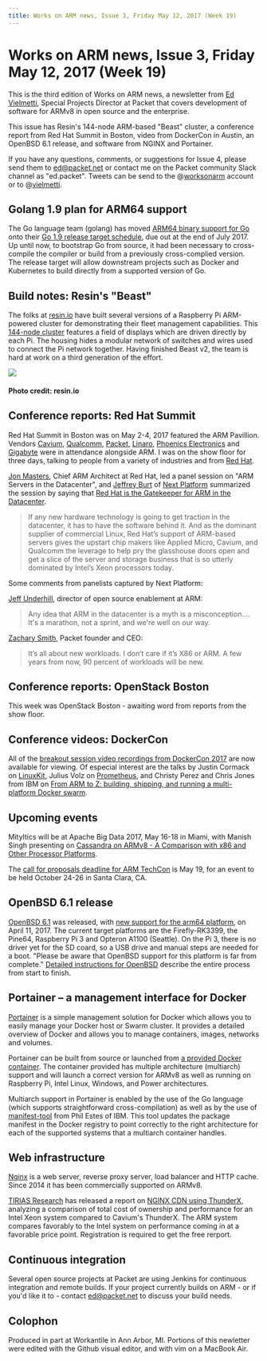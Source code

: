 ```yaml
---
title: Works on ARM news, Issue 3, Friday May 12, 2017 (Week 19)
---
```


# Works on ARM news, Issue 3, Friday May 12, 2017 (Week 19)

This is the third edition of Works on ARM news, a newsletter
from [Ed Vielmetti], Special Projects Director at Packet that covers development of
software for ARMv8 in open source and the enterprise.

[Ed Vielmetti]:https://www.packet.net/about/ed-vielmetti/

This issue has Resin's 144-node ARM-based "Beast" cluster, a
conference report from Red Hat Summit in Boston, video from
DockerCon in Austin, an OpenBSD 6.1 release, and software
from NGINX and Portainer.

If you have any questions, comments, or suggestions for Issue 4, please 
send them to ed@packet.net or contact me on the Packet community Slack
channel as "ed.packet". Tweets can be send to the @[worksonarm] account
or to @[vielmetti].

[worksonarm]:https://twitter.com/worksonarm
[vielmetti]:https://twitter.com/vielmetti

## Golang 1.9 plan for ARM64 support

The Go language team (golang) has moved [ARM64 binary support for Go] onto
their [Go 1.9 release target schedule], due out at the end of July 2017.
Up until now, to bootstrap Go from source, it had been necessary to
cross-compile the compiler or build from a previously cross-complied 
version. The release target will allow downstream projects such
as Docker and Kubernetes to build directly from a supported version of Go.

[Go 1.9 release target schedule]:https://github.com/golang/go/milestone/49
[ARM64 binary support for Go]:https://github.com/golang/go/issues/19082

## Build notes: Resin's "Beast"

The folks at [resin.io] have built several versions of a Raspberry
Pi ARM-powered cluster for demonstrating their fleet management
capabilities. This [144-node cluster] features a field of displays
which are driven directly by each Pi. The housing hides a modular
network of switches and wires used to connect the Pi network together.
Having finished Beast v2, the team is hard at work on a third
generation of the effort.

[resin.io]:http://resin.io
[144-node cluster]:https://resin.io/blog/the-evolution-of-the-beast-continues/

<img src="https://resin.io/blog/content/images/2017/01/MwI7plt.jpg"/>

#### Photo credit: resin.io

## Conference reports: Red Hat Summit

Red Hat Summit in Boston was on May 2-4, 2017 featured the ARM Pavillion.
Vendors [Cavium], [Qualcomm], [Packet], [Linaro], [Phoenics Electronics] and [Gigabyte]
were in attendance alongside ARM. I was on the show floor for three days,
talking to people from a variety of industries and from [Red Hat].

[Cavium]:http://cavium.com/
[Qualcomm]:https://www.qualcomm.com/
[Packet]:http://www.packet.net
[Linaro]:https://www.linaro.org/
[Phoenics Electronics]:https://www.phoenicselectronics.com/
[Gigabyte]:http://www.gigabyte.us/
[Red Hat]:http://redhat.com

[Jon Masters], Chief ARM Architect at Red Hat, led a panel session on "ARM Servers
in the Datacenter", and [Jeffrey Burt] of [Next Platform] summarized the session
by saying that [Red Hat is the Gatekeeper for ARM in the Datacenter].

[Jon Masters]:http://www.jonmasters.org/
[Jeffrey Burt]:https://www.nextplatform.com/2017/02/01/veteran-journalist-jeffrey-burt-joins-next-platform-senior-editor/
[Next Platform]:https://www.nextplatform.com
[Red Hat is the Gatekeeper for ARM in the Datacenter]:https://www.nextplatform.com/2017/05/05/red-hat-gatekeeper-arm-datacenter/

> If any new hardware technology is going to get traction in the
datacenter, it has to have the software behind it. And as the
dominant supplier of commercial Linux, Red Hat’s support of ARM-based
servers gives the upstart chip makers like Applied Micro, Cavium,
and Qualcomm the leverage to help pry the glasshouse doors open and
get a slice of the server and storage business that is so utterly
dominated by Intel’s Xeon processors today.

Some comments from panelists captured by Next Platform:

[Jeff Underhill], director of open source enablement at ARM: 

> Any idea that ARM in the datacenter is a myth is a misconception....
It's a marathon, not a sprint, and we're well on our way.

[Jeff Underhill]:https://twitter.com/JeffUnderhill

[Zachary Smith], Packet founder and CEO:

> It’s all about new workloads. I don’t care if it’s X86 or ARM. A
few years from now, 90 percent of workloads will be new.

[Zachary Smith]:https://www.packet.net/about/zachary-smith/

## Conference reports: OpenStack Boston

This week was OpenStack Boston - awaiting word from reports from the
show floor.

## Conference videos: DockerCon

All of the [breakout session video recordings from DockerCon 2017] are
now available for viewing. Of especial interest are the talks
by Justin Cormack on [LinuxKit], Julius Volz on
[Prometheus], and Christy Perez and Chris Jones from IBM
on [From ARM to Z: building, shipping, and running a multi-platform Docker swarm].

[breakout session video recordings from DockerCon 2017]:https://blog.docker.com/2017/05/dockercon-2017-session-videos-now-live/
[LinuxKit]:https://www.youtube.com/watch?v=FEtVxwsCUBY
[Prometheus]:https://www.youtube.com/watch?v=PDxcEzu62jk
[From ARM to Z: building, shipping, and running a multi-platform Docker swarm]:https://www.youtube.com/watch?v=nrBYUw1Pz5I

## Upcoming events

Mityltics will be at Apache Big Data 2017, May 16-18 in Miami, 
with Manish Singh presenting on 
[Cassandra on ARMv8 - A Comparison with x86 and Other Processor Platforms](https://apachebigdata2017.sched.com/event/9zsr/cassandra-on-armv8-a-comparison-with-x86-and-other-processor-platforms-manish-singh-mitylytics).

[Apache Big Data 2017]:https://apachebigdata2017.sched.com

The [call for proposals deadline for ARM TechCon](http://www.armtechcon.com/arm-techcon-2017-call-for-proposals-now-open/) is May 19,
for an event to be held October 24-26 in Santa Clara, CA.

## OpenBSD 6.1 release

[OpenBSD 6.1] was released, with [new support for the arm64 platform], 
on April 11, 2017. The current target platforms are the Firefly-RK3399,
the Pine64, Raspberry Pi 3 and Opteron A1100 (Seattle). On the Pi 3,
there is no driver yet for the SD coard, so a USB drive and manual
steps are needed for a boot. "Please be aware that OpenBSD support 
for this platform is far from complete." [Detailed instructions for OpenBSD]
describe the entire process from start to finish.

[OpenBSD 6.1]:https://www.openbsd.org/61.html
[new support for the arm64 platform]:https://www.openbsd.org/arm64.html
[Detailed instructions for OpenBSD]:https://ftp.openbsd.org/pub/OpenBSD/snapshots/arm64/INSTALL.arm64

## Portainer – a management interface for Docker

[Portainer] is a simple management solution for Docker which allows
you to easily manage your Docker host or Swarm cluster. It provides
a detailed overview of Docker and allows you to manage containers,
images, networks and volumes.

[Portainer]:http://portainer.io

Portainer can be built from source or launched from 
[a provided Docker container]. The container provided has multiple 
architecture (multiarch) support and will 
launch a correct version for ARMv8 as well as
running on Raspberry Pi, Intel Linux, Windows, and Power architectures.

[a provided Docker container]:https://hub.docker.com/r/portainer/portainer/

Multiarch support in Portainer is enabled by the use
of the Go language (which supports straightforward
cross-compilation) as well as by the use of 
[manifest-tool] from Phil Estes of IBM. This tool
updates the package manifest in the Docker registry to
point correctly to the right architecture for each of
the supported systems that a multiarch container handles.

[manifest-tool]:https://github.com/estesp/manifest-tool

## Web infrastructure

[Nginx] is a web server, reverse proxy server, load balancer and
HTTP cache. Since 2014 it has been commercially supported on ARMv8.

[Nginx]:http://www.nginx.com

[TIRIAS Research] has released a report on [NGINX CDN using ThunderX],
analyzing a comparison of total cost of ownership and performance
for an Intel Xeon system compared to Cavium's ThunderX.  The ARM
system compares favorably to the Intel system on performance coming
in at a favorable price point. Registration is required to get the
free rerport.

[TIRIAS Research]:http://www.tiriasresearch.com
[NGINX CDN using ThunderX]:http://www.tiriasresearch.com/downloads/nginx-cdn-using-thunderx/

## Continuous integration

Several open source projects at Packet are using Jenkins
for continuous integration and remote builds. If your project
currently builds on ARM - or if you'd like it to - contact
ed@packet.net to discuss your build needs.

## Colophon

Produced in part at Workantile in Ann Arbor, MI.
Portions of this newletter were edited with the Github visual editor, and with
vim on a MacBook Air.
